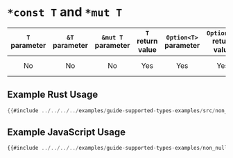 # `*const T` and `*mut T`

| `T` parameter | `&T` parameter | `&mut T` parameter | `T` return value | `Option<T>` parameter | `Option<T>` return value | JavaScript representation |
|:---:|:---:|:---:|:---:|:---:|:---:|:---:|
| No | No | No | Yes | Yes | Yes | A JavaScript number value |

## Example Rust Usage

```rust
{{#include ../../../../examples/guide-supported-types-examples/src/non_null.rs}}
```

## Example JavaScript Usage

```js
{{#include ../../../../examples/guide-supported-types-examples/non_null.js}}
```
